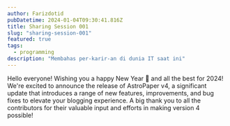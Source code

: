 ```yaml
---
author: Farizdotid
pubDatetime: 2024-01-04T09:30:41.816Z
title: Sharing Session 001
slug: "sharing-session-001"
featured: true
tags:
  - programming
description: "Membahas per-karir-an di dunia IT saat ini"
---
```


Hello everyone! Wishing you a happy New Year 🎉 and all the best for 2024! We're excited to announce the release of AstroPaper v4, a significant update that introduces a range of new features, improvements, and bug fixes to elevate your blogging experience. A big thank you to all the contributors for their valuable input and efforts in making version 4 possible!
